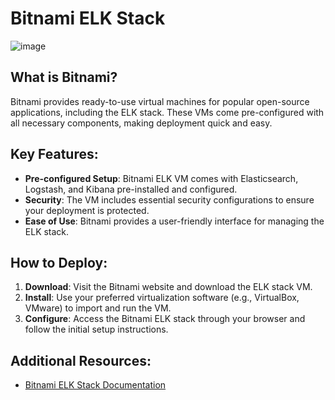 # Bitnami ELK Stack
![image](https://github.com/phantom0004/elk-stack-tools/assets/42916447/a833089a-f295-4bed-a1d6-db1332851f52)

## What is Bitnami?
Bitnami provides ready-to-use virtual machines for popular open-source applications, including the ELK stack. These VMs come pre-configured with all necessary components, making deployment quick and easy.

## Key Features:
- **Pre-configured Setup**: Bitnami ELK VM comes with Elasticsearch, Logstash, and Kibana pre-installed and configured.
- **Security**: The VM includes essential security configurations to ensure your deployment is protected.
- **Ease of Use**: Bitnami provides a user-friendly interface for managing the ELK stack.

## How to Deploy:
1. **Download**: Visit the Bitnami website and download the ELK stack VM.
2. **Install**: Use your preferred virtualization software (e.g., VirtualBox, VMware) to import and run the VM.
3. **Configure**: Access the Bitnami ELK stack through your browser and follow the initial setup instructions.

## Additional Resources:
- [Bitnami ELK Stack Documentation](https://bitnami.com/stack/elk/README)

